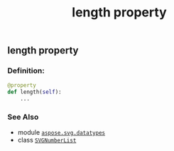 ﻿---
title: length property
second_title: Aspose.SVG for Python via .NET API References
description: 
type: docs
weight: 110
url: /python-net/aspose.svg.datatypes/svgnumberlist/length/
is_root: false
---

## length property

### Definition:
```python
@property
def length(self):
    ...
```

### See Also
* module [`aspose.svg.datatypes`](../../)
* class [`SVGNumberList`](/svg/python-net/aspose.svg.datatypes/svgnumberlist)

